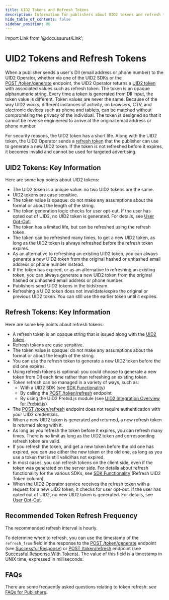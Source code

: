 ```yaml
---
title: UID2 Tokens and Refresh Tokens
description: Information for publishers about UID2 tokens and refresh tokens.
hide_table_of_contents: false
sidebar_position: 06
---
```


import Link from '@docusaurus/Link';

# UID2 Tokens and Refresh Tokens

When a publisher sends a user's <Link href="../ref-info/glossary-uid#gl-dii">DII</Link> (email address or phone number) to the UID2 Operator, whether via one of the UID2 SDKs or the [POST&nbsp;/token/generate](../endpoints/post-token-generate.md) endpoint, the UID2 Operator returns a <a href="glossary-uid#gl-uid2-token">UID2 token</a> with associated values such as refresh token. The token is an opaque alphanumeric string. Every time a token is generated from DII input, the token value is different. Token values are never the same. Because of the way UID2 works, different instances of activity, on browsers, CTV, and electronic devices such as phone and tablets, can be matched without compromising the privacy of the individual. The token is designed so that it cannot be reverse engineered to arrive at the original email address or phone number.

For security reasons, the UID2 token has a short life. Along with the UID2 token, the UID2 Operator sends a <a href="glossary-uid#gl-refresh-token">refresh token</a> that the publisher can use to generate a new UID2 token. If the token is not refreshed before it expires, it becomes invalid and cannot be used for targeted advertising.

## UID2 Tokens: Key Information

Here are some key points about UID2 tokens:

- The UID2 token is a unique value: no two UID2 tokens are the same.
- UID2 tokens are case sensitive.
- The token value is opaque: do not make any assumptions about the format or about the length of the string.
- The token generation logic checks for user opt-out. If the user has opted out of UID2, no UID2 token is generated. For details, see [User Opt-Out](../getting-started/gs-opt-out.md).
- The token has a limited life, but can be refreshed using the refresh token.
- The token can be refreshed many times, to get a new UID2 token, as long as the UID2 token is always refreshed before the refresh token expires.
- As an alternative to refreshing an existing UID2 token, you can always generate a new UID2 token from the original hashed or unhashed email address or phone number instead. 
- If the token has expired, or as an alternative to refreshing an existing token, you can always generate a new UID2 token from the original hashed or unhashed email address or phone number.
- Publishers send UID2 tokens in the bidstream.
- Refreshing a UID2 token does not invalidate/expire the original or previous UID2 token. You can still use the earlier token until it expires.

## Refresh Tokens: Key Information

Here are some key points about refresh tokens:

- A refresh token is an opaque string that is issued along with the <a href="glossary-uid#gl-uid2-token">UID2 token</a>.
- Refresh tokens are case sensitive.
- The token value is opaque: do not make any assumptions about the format or about the length of the string.
- You can use the refresh token to generate a new UID2 token before the old one expires.
- Using refresh tokens is optional: you could choose to generate a new token from DII each time rather than refreshing an existing token. 
- Token refresh can be managed in a variety of ways, such as:
  - With a UID2 SDK (see [SDK Functionality](../sdks/summary-sdks.md#sdk-functionality))
  - By calling the [POST&nbsp;/token/refresh](../endpoints/post-token-refresh.md) endpoint
  - By using the UID2 Prebid.js module (see [UID2 Integration Overview for Prebid.js](../guides/integration-prebid.md))
- The [POST&nbsp;/token/refresh](../endpoints/post-token-refresh.md) endpoint does not require authentication with your UID2 credentials.
- When a new UID2 token is generated and returned, a new refresh token is returned along with it.
- As long as you refresh the token before it expires, you can refresh many times. There is no limit as long as the UID2 token and corresponding refresh token are valid.
- If you refresh the token, and get a new token before the old one has expired, you can use either the new token or the old one, as long as you use a token that is still valid/has not expired.
- In most cases, you can refresh tokens on the client side, even if the token was generated on the server side. For details about refresh functionality for the various SDKs, see [SDK Functionality](../sdks/summary-sdks.md#sdk-functionality) (Refresh UID2 Token column).
- When the UID2 Operator service receives the refresh token with a request for a new UID2 token, it checks for user opt-out. If the user has opted out of UID2, no new UID2 token is generated. For details, see [User Opt-Out](../getting-started/gs-opt-out.md).

## Recommended Token Refresh Frequency

The recommended refresh interval is hourly.

To determine when to refresh, you can use the timestamp of the `refresh_from` field in the response to the [POST&nbsp;/token/generate](../endpoints/post-token-generate.md) endpoint (see [Successful Response](../endpoints/post-token-generate.md#successful-response)) or [POST&nbsp;/token/refresh](../endpoints/post-token-refresh.md) endpoint (see [Successful Response With Tokens](../endpoints/post-token-refresh.md#successful-response-with-tokens)). The value of this field is a timestamp in UNIX time, expressed in milliseconds.

## FAQs

There are some frequently asked questions relating to token refresh: see [FAQs for Publishers](../getting-started/gs-faqs.md#faqs-for-publishers).
